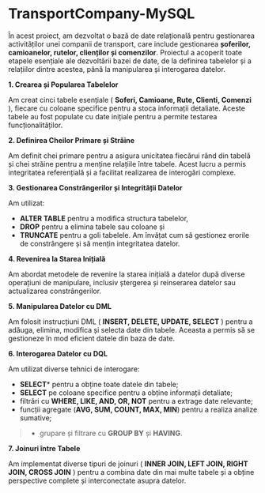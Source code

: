 # **TransportCompany-MySQL**

În acest proiect, am dezvoltat o bază de date relațională pentru gestionarea activităților unei companii de transport, care include gestionarea **șoferilor, camioanelor, rutelor, clienților și comenzilor**. Proiectul a acoperit toate etapele esențiale ale dezvoltării bazei de date, de la definirea tabelelor și a relațiilor dintre acestea, până la manipularea și interogarea datelor.

**1. Crearea și Popularea Tabelelor**

Am creat cinci tabele esențiale ( **Soferi, Camioane, Rute, Clienti, Comenzi** ), fiecare cu coloane specifice pentru a stoca informații detaliate. Aceste tabele au fost populate cu date inițiale pentru a permite testarea funcționalităților.

**2. Definirea Cheilor Primare și Străine**

Am definit chei primare pentru a asigura unicitatea fiecărui rând din tabelă și chei străine pentru a menține relațiile între tabele. Acest lucru a permis integritatea referențială și a facilitat realizarea de interogări complexe.

**3. Gestionarea Constrângerilor și Integrității Datelor**

Am utilizat:
- **ALTER TABLE** pentru a modifica structura tabelelor, 
- **DROP** pentru a elimina tabele sau coloane și 
- **TRUNCATE** pentru a goli tabelele.
 Am învățat cum să gestionez erorile de constrângere și să mențin integritatea datelor.

**4. Revenirea la Starea Inițială**

Am abordat metodele de revenire la starea inițială a datelor după diverse operațiuni de manipulare, inclusiv ștergerea și reinserarea datelor sau actualizarea constrângerilor.

**5. Manipularea Datelor cu DML**

Am folosit instrucțiuni DML ( **INSERT, DELETE, UPDATE, SELECT** ) pentru a adăuga, elimina, modifica și selecta date din tabele. Aceasta a permis să se gestioneze în mod eficient datele din baza de date.

**6. Interogarea Datelor cu DQL**

Am utilizat diverse tehnici de interogare:<br>
- **SELECT*** pentru a obține toate datele din tabele;<br>
- **SELECT** pe coloane specifice pentru a obține informații detaliate;<br> 
- filtrări cu **WHERE, LIKE, AND, OR, NOT** pentru a extrage date relevante;<br> 
- funcții agregate (**AVG, SUM, COUNT, MAX, MIN**) pentru a realiza analize sumative;<br> 
> - grupare și filtrare cu **GROUP BY** și **HAVING**.

**7. Joinuri între Tabele**

Am implementat diverse tipuri de joinuri ( **INNER JOIN, LEFT JOIN, RIGHT JOIN, CROSS JOIN** ) pentru a combina date din mai multe tabele și a obține perspective complete și interconectate asupra datelor.
